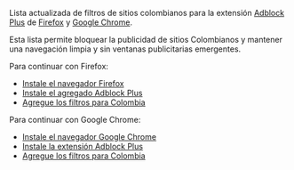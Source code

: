 Lista actualizada de filtros de sitios colombianos para la extensión [Adblock Plus](http://adblockplus.org/) de [Firefox](http://www.mozilla-europe.org/es/firefox/) y  [Google Chrome](http://www.google.com/intl/es-419/chrome/).

Esta lista permite bloquear la publicidad de sitios Colombianos y mantener una navegación limpia y sin ventanas publicitarias emergentes.

Para continuar con Firefox:
  * [Instale el navegador Firefox](https://www.mozilla.org/es-AR/firefox/new/)
  * [Instale el agregado Adblock Plus](https://addons.mozilla.org/es-ES/firefox/addon/1865)
  * [Agregue los filtros para Colombia](https://raw.githubusercontent.com/yecarrillo/adblock-colombia/master/adblock_co.txt)

Para continuar con Google Chrome:
  * [Instale el navegador Google Chrome](http://www.google.com/intl/es-419/chrome/)
  * [Instale la extensión Adblock Plus](https://chrome.google.com/webstore/detail/adblock-plus/cfhdojbkjhnklbpkdaibdccddilifddb)
  * [Agregue los filtros para Colombia](https://raw.githubusercontent.com/yecarrillo/adblock-colombia/master/adblock_co.txt)

